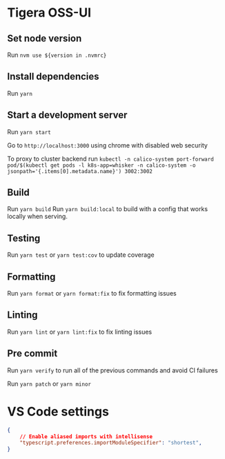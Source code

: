 # Tigera OSS-UI

## Set node version

Run `nvm use ${version in .nvmrc}`

## Install dependencies

Run `yarn`

## Start a development server

Run `yarn start`

Go to `http://localhost:3000` using chrome with disabled web security

To proxy to cluster backend run `kubectl -n calico-system port-forward pod/$(kubectl get pods -l k8s-app=whisker -n calico-system -o jsonpath='{.items[0].metadata.name}') 3002:3002`

## Build

Run `yarn build`
Run `yarn build:local` to build with a config that works locally when serving.

## Testing

Run `yarn test` or `yarn test:cov` to update coverage

## Formatting

Run `yarn format` or `yarn format:fix` to fix formatting issues

## Linting

Run `yarn lint` or `yarn lint:fix` to fix linting issues

## Pre commit

Run `yarn verify` to run all of the previous commands and avoid CI failures

Run `yarn patch` or `yarn minor`

# VS Code settings

```settings.json
{
    // Enable aliased imports with intellisense
    "typescript.preferences.importModuleSpecifier": "shortest",
}
```
